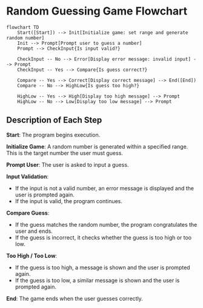 # Random Guessing Game Flowchart

```mermaid
flowchart TD
    Start([Start]) --> Init[Initialize game: set range and generate random number]
    Init --> Prompt[Prompt user to guess a number]
    Prompt --> CheckInput{Is input valid?}
    
    CheckInput -- No --> Error[Display error message: invalid input] --> Prompt
    CheckInput -- Yes --> Compare{Is guess correct?}
    
    Compare -- Yes --> Correct[Display correct message] --> End([End])
    Compare -- No --> HighLow{Is guess too high?}
    
    HighLow -- Yes --> High[Display too high message] --> Prompt
    HighLow -- No --> Low[Display too low message] --> Prompt
```


## Description of Each Step

**Start**: The program begins execution.

**Initialize Game**: A random number is generated within a specified range. This is the target number the user must guess.

**Prompt User**: The user is asked to input a guess.

**Input Validation**:  
- If the input is not a valid number, an error message is displayed and the user is prompted again.  
- If the input is valid, the program continues.

**Compare Guess**:  
- If the guess matches the random number, the program congratulates the user and ends.  
- If the guess is incorrect, it checks whether the guess is too high or too low.

**Too High / Too Low**:  
- If the guess is too high, a message is shown and the user is prompted again.  
- If the guess is too low, a similar message is shown and the user is prompted again.

**End**: The game ends when the user guesses correctly.
